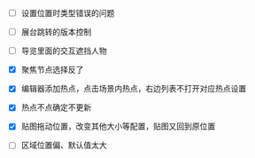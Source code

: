 - [ ] 设置位置时类型错误的问题
- [ ] 展台跳转的版本控制

- [ ] 导览里面的交互遮挡人物
- [x] 聚焦节点选择反了
- [x] 编辑器添加热点，点击场景内热点，右边列表不打开对应热点设置
- [x] 热点不点确定不更新
- [x] 贴图拖动位置，改变其他大小等配置，贴图又回到原位置
- [ ] 区域位置偏、默认值太大